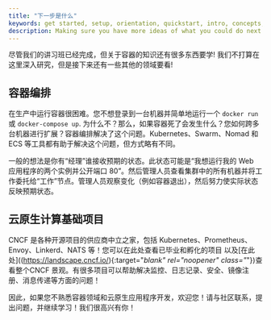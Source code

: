 ```yaml
---
title: "下一步是什么"
keywords: get started, setup, orientation, quickstart, intro, concepts, containers, docker desktop
description: Making sure you have more ideas of what you could do next with your application
---
```


尽管我们的讲习班已经完成，但关于容器的知识还有很多东西要学! 我们不打算在这里深入研究，但是接下来还有一些其他的领域要看!

## 容器编排

在生产中运行容器很困难。您不想登录到一台机器并简单地运行一个 `docker run` 或 `docker-compose up`. 为什么不？那么，如果容器死了会发生什么？您如何跨多台机器进行扩展？容器编排解决了这个问题。Kubernetes、Swarm、Nomad 和 ECS 等工具都有助于解决这个问题，但方式略有不同。

一般的想法是你有“经理”谁接收预期的状态。此状态可能是“我想运行我的 Web 应用程序的两个实例并公开端口 80”。然后管理人员查看集群中的所有机器并将工作委托给“工作”节点。管理人员观察变化（例如容器退出），然后努力使实际状态反映预期状态。

## 云原生计算基础项目

CNCF 是各种开源项目的供应商中立之家，包括 Kubernetes、Prometheus、Envoy、Linkerd、NATS 等！您可以在此处查看已毕业和孵化的项目 以及[在此处]((https://landscape.cncf.io/){:target="_blank" rel="noopener" class="_"})查看整个CNCF 景观。有很多项目可以帮助解决监控、日志记录、安全、镜像注册、消息传递等方面的问题！

因此，如果您不熟悉容器领域和云原生应用程序开发，欢迎您！请与社区联系，提出问题，并继续学习！我们很高兴有你！
